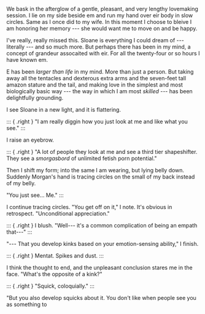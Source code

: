 
We bask in the afterglow of a gentle, pleasant, and very lengthy lovemaking
session. I lie on my side beside em and run my hand over eir body in slow circles.
Same as I once did to my wife. In this moment I choose to bleive I am honoring her
memory --- she would want me to move on and be happy.

I've really, really missed this. Sloane is everything I could dream of --- literally
--- and so much more. But perhaps there has been in my mind, a concept of grandeur
assocaited with eir. For all the twenty-four or so hours I have known em.

E has been _larger than life_ in my mind. More than just a person. But taking
away all the tentacles and dexterous extra arms and the seven-feet tall amazon
stature and the tail, and making love in the simplest and most biologically basic
way --- the way in which I am most _skilled_ --- has been delightfully grounding.

I see Sloane in a new light, and it is flattering.

::: { .right }
"I am really diggin how you just look at me and like what you see."
:::

I raise an eyebrow.

::: { .right }
"A lot of people they look at me and see a third tier shapeshifter. They see
a _smorgasbord_ of unlimited fetish porn potential."

Then I shift my form; into the same I am wearing, but lying belly down. Suddenly
Morgan's hand is tracing circles on the small of my back instead of my belly.

"You just see... Me."
:::

I continue tracing circles. "You get off on it," I note. It's
obvious in retrospect. "Unconditional appreciation."

::: { .right }
I blush. "Well--- it's a common complication of being an empath that---"
:::

"--- That you develop kinks based on your emotion-sensing ability," I finish.

::: { .right }
Mentat. Spikes and dust.
:::

I think the thought to end, and the unpleasant conclusion stares me in the face.
"What's the opposite of a kink?"

::: { .right }
"Squick, coloquially."
:::

"But you also develop squicks about it. You don't like when people see you as something
to

